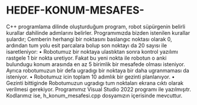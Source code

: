 # HEDEF-KONUM-MESAFES-
C++ programlama dilinde oluşturduğum program, robot süpürgenin belirli kurallar dahilinde adımlarını belirler. Programımızda bizden istenilen kurallar şulardır;
Cemberin herhangi bir noktasını baslangıc noktası olarak 0, ardından tum yolu esit parcalara bolup son noktayı da 20 sayısı ile isaretleniyor:
 • Robotumuz bir noktaya ulastıktan sonra kontrol yazılımı rastgele 1 bir nokta uretiyor. Fakat bu yeni nokta ile robotun o anki bulundugu konum arasında en az 5 birimlik bir mesafede olması isteniyor.
 Ayrıca robotumuzun bir defa ugradıgı bir noktaya bir daha ugranmaması da isteniyor.
 • Robotumuz icin toplam 10 adımlık bir gezinti planlanıyor.
 • Gezinti bittiginde Robotumuzun ugradıgı tum noktaları ekrana cıktı olarak verilmesi gerekiyor. 
 Programımız Visual Studio 2022 programı ile yazılmışıtr. Kodlarımız ise, h_konum_mesafesi.cpp dosyamızın içerisinde mevcuttur.
